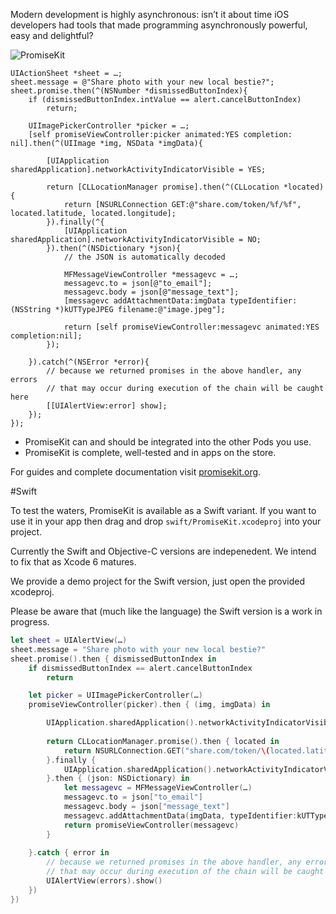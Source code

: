 Modern development is highly asynchronous: isn’t it about time iOS developers had tools that made programming asynchronously powerful, easy and delightful?

![PromiseKit](http://promisekit.org/public/img/tight-header.png)

```objc
UIActionSheet *sheet = …;
sheet.message = @"Share photo with your new local bestie?";
sheet.promise.then(^(NSNumber *dismissedButtonIndex){
    if (dismissedButtonIndex.intValue == alert.cancelButtonIndex)
        return;

    UIImagePickerController *picker = …;
    [self promiseViewController:picker animated:YES completion: nil].then(^(UIImage *img, NSData *imgData){

        [UIApplication sharedApplication].networkActivityIndicatorVisible = YES;
        
        return [CLLocationManager promise].then(^(CLLocation *located){
            return [NSURLConnection GET:@"share.com/token/%f/%f", located.latitude, located.longitude];
        }).finally(^{
            [UIApplication sharedApplication].networkActivityIndicatorVisible = NO;
        }).then(^(NSDictionary *json){
            // the JSON is automatically decoded

            MFMessageViewController *messagevc = …;
            messagevc.to = json[@"to_email"];
            messagevc.body = json[@"message_text"];
            [messagevc addAttachmentData:imgData typeIdentifier:(NSString *)kUTTypeJPEG filename:@"image.jpeg"];
            
            return [self promiseViewController:messagevc animated:YES completion:nil];
        });
        
    }).catch(^(NSError *error){
        // because we returned promises in the above handler, any errors
        // that may occur during execution of the chain will be caught here
        [[UIAlertView:error] show];
    });
});
```

* PromiseKit can and should be integrated into the other Pods you use.
* PromiseKit is complete, well-tested and in apps on the store.

For guides and complete documentation visit [promisekit.org](http://promisekit.org).


#Swift

To test the waters, PromiseKit is available as a Swift variant. If you want to use it in your app then drag and drop `swift/PromiseKit.xcodeproj` into your project.

Currently the Swift and Objective-C versions are indepenedent. We intend to fix that as Xcode 6 matures.

We provide a demo project for the Swift version, just open the provided xcodeproj.

Please be aware that (much like the language) the Swift version is a work in progress.

```swift
let sheet = UIAlertView(…)
sheet.message = "Share photo with your new local bestie?"
sheet.promise().then { dismissedButtonIndex in
    if dismissedButtonIndex == alert.cancelButtonIndex
        return

    let picker = UIImagePickerController(…)
    promiseViewController(picker).then { (img, imgData) in

        UIApplication.sharedApplication().networkActivityIndicatorVisible = true
        
        return CLLocationManager.promise().then { located in
            return NSURLConnection.GET("share.com/token/\(located.latitude)/\(located.longitude)")
        }.finally {
            UIApplication.sharedApplication().networkActivityIndicatorVisible = false
        }.then { (json: NSDictionary) in
            let messagevc = MFMessageViewController(…)
            messagevc.to = json["to_email"]
            messagevc.body = json["message_text"]
            messagevc.addAttachmentData(imgData, typeIdentifier:kUTTypeJPEG, filename:"image.jpeg")
            return promiseViewController(messagevc)
        }
        
    }.catch { error in
        // because we returned promises in the above handler, any errors
        // that may occur during execution of the chain will be caught here
        UIAlertView(errors).show()
    })
})
```
